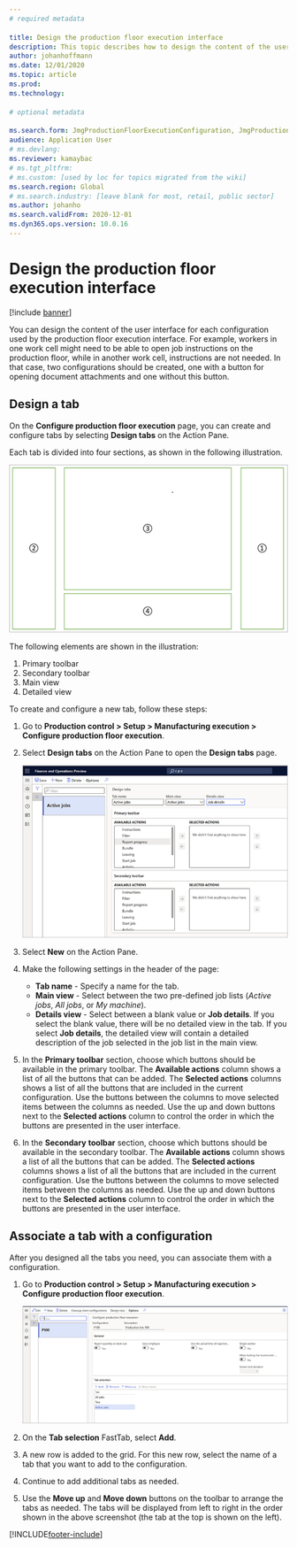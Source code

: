 ```yaml
---
# required metadata

title: Design the production floor execution interface
description: This topic describes how to design the content of the user interface for each configuration.
author: johanhoffmann
ms.date: 12/01/2020
ms.topic: article
ms.prod: 
ms.technology: 

# optional metadata

ms.search.form: JmgProductionFloorExecutionConfiguration, JmgProductionFloorExecutionConfigurationTab
audience: Application User
# ms.devlang: 
ms.reviewer: kamaybac
# ms.tgt_pltfrm: 
# ms.custom: [used by loc for topics migrated from the wiki]
ms.search.region: Global
# ms.search.industry: [leave blank for most, retail, public sector]
ms.author: johanho
ms.search.validFrom: 2020-12-01
ms.dyn365.ops.version: 10.0.16
---
```


# Design the production floor execution interface

[!include [banner](../includes/banner.md)]

You can design the content of the user interface for each configuration used by the production floor execution interface. For example, workers in one work cell might need to be able to open job instructions on the production floor, while in another work cell, instructions are not needed. In that case, two configurations should be created, one with a button for opening document attachments and one without this button.

## Design a tab

On the **Configure production floor execution** page, you can create and configure tabs by selecting **Design tabs** on the Action Pane.

Each tab is divided into four sections, as shown in the following illustration.

![Tab layout.](media/pfe-tab-layout.png "Tab layout")

The following elements are shown in the illustration:

1. Primary toolbar
1. Secondary toolbar
1. Main view
1. Detailed view

To create and configure a new tab, follow these steps:

1. Go to **Production control \> Setup \> Manufacturing execution \> Configure production floor execution**.

1. Select **Design tabs** on the Action Pane to open the **Design tabs** page.

    ![The Design tabs page.](media/pfe-design-tabs.png "The Design tabs page")

1. Select **New** on the Action Pane.

1. Make the following settings in the header of the page:

    - **Tab name** - Specify a name for the tab.
    - **Main view** - Select between the two pre-defined job lists (*Active jobs*, *All jobs*, or *My machine*).
    - **Details view** - Select between a blank value or **Job details**. If you select the blank value, there will be no detailed view in the tab. If you select **Job details**, the detailed view will contain a detailed description of the job selected in the job list in the main view.

1. In the **Primary toolbar** section, choose which buttons should be available in the primary toolbar. The **Available actions** column shows a list of all the buttons that can be added. The **Selected actions** columns shows a list of all the buttons that are included in the current configuration. Use the buttons between the columns to move selected items between the columns as needed. Use the up and down buttons next to the **Selected actions** column to control the order in which the buttons are presented in the user interface.

1. In the **Secondary** **toolbar** section, choose which buttons should be available in the secondary toolbar. The **Available actions** column shows a list of all the buttons that can be added. The **Selected actions** columns shows a list of all the buttons that are included in the current configuration. Use the buttons between the columns to move selected items between the columns as needed. Use the up and down buttons next to the **Selected actions** column to control the order in which the buttons are presented in the user interface.

## Associate a tab with a configuration

After you designed all the tabs you need, you can associate them with a configuration.

1. Go to **Production control \> Setup \> Manufacturing execution \> Configure production floor execution**.

    ![Configure production floor execution.](media/pfe-config-prod-floor-execution.png "Configure production floor execution")

1. On the **Tab selection** FastTab, select **Add**.

1. A new row is added to the grid. For this new row, select the name of a tab that you want to add to the configuration.

1. Continue to add additional tabs as needed.

1. Use the **Move up** and **Move down** buttons on the toolbar to arrange the tabs as needed. The tabs will be displayed from left to right in the order shown in the above screenshot (the tab at the top is shown on the left).


[!INCLUDE[footer-include](../../includes/footer-banner.md)]